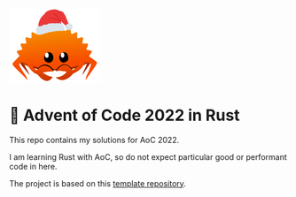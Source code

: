 <!-- markdownlint-disable -->
<img src="./.assets/christmas_ferris.png" width="164">

# 🎄 Advent of Code 2022 in Rust

This repo contains my solutions for AoC 2022.

I am learning Rust with AoC, so do not expect particular good or performant code
in here.

The project is based on this [template repository](https://github.com/fspoettel/advent-of-code-rust).
